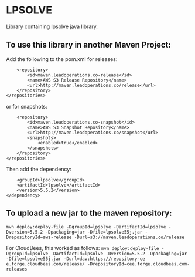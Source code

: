 LPSOLVE
=======

Library containing lpsolve java library.

To use this library in another Maven Project:
---------------------------------------------

Add the following to the pom.xml for releases:

```<repositories>
    <repository>
        <id>maven.leadoperations.co-release</id>
        <name>AWS S3 Release Repository</name>
        <url>http://maven.leadoperations.co/release</url>
    </repository>
</repositories>
```

or for snapshots:
```<repositories>
    <repository>
        <id>maven.leadoperations.co-snapshot</id>
        <name>AWS S3 Snapshot Repository</name>
        <url>http://maven.leadoperations.co/snapshot</url>
        <snapshots>
            <enabled>true</enabled>
        </snapshots>
    </repository>
</repositories>
```

Then add the dependency:

```<dependency>
    <groupId>lpsolve</groupId>
    <artifactId>lpsolve</artifactId>
    <version>5.5.2</version>
</dependency>
```

To upload a new jar to the maven repository:
--------------------------------------------
`mvn deploy:deploy-file -DgroupId=lpsolve -DartifactId=lpsolve -Dversion=5.5.2 -Dpackaging=jar -Dfile=lpsolve55j.jar -DrepositoryId=aws-release -Durl=s3://maven.leadoperations.co/release`

For CloudBees, this worked as follows:
`mvn deploy:deploy-file -DgroupId=lpsolve -DartifactId=lpsolve -Dversion=5.5.2 -Dpackaging=jar -Dfile=lpsolve55j.jar -Durl=dav:https://repository-ce
e.forge.cloudbees.com/release/ -DrepositoryId=cee.forge.cloudbees.com-releases`